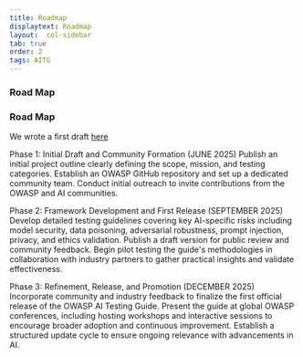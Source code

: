 ```yaml
---
title: Roadmap
displaytext: Roadmap
layout:  col-sidebar
tab: true
order: 2
tags: AITG
---
```


### Road Map

### Road Map
We wrote a first draft [here](https://github.com/MatOwasp/AI-Testing-Guide)

Phase 1: Initial Draft and Community Formation (JUNE 2025)
Publish an initial project outline clearly defining the scope, mission, and testing categories.
Establish an OWASP GitHub repository and set up a dedicated community team.
Conduct initial outreach to invite contributions from the OWASP and AI communities.

Phase 2: Framework Development and First Release (SEPTEMBER 2025)
Develop detailed testing guidelines covering key AI-specific risks including model security, data poisoning, adversarial robustness, prompt injection, privacy, and ethics validation.
Publish a draft version for public review and community feedback.
Begin pilot testing the guide's methodologies in collaboration with industry partners to gather practical insights and validate effectiveness.

Phase 3: Refinement, Release, and Promotion (DECEMBER 2025)
Incorporate community and industry feedback to finalize the first official release of the OWASP AI Testing Guide.
Present the guide at global OWASP conferences, including hosting workshops and interactive sessions to encourage broader adoption and continuous improvement.
Establish a structured update cycle to ensure ongoing relevance with advancements in AI.

